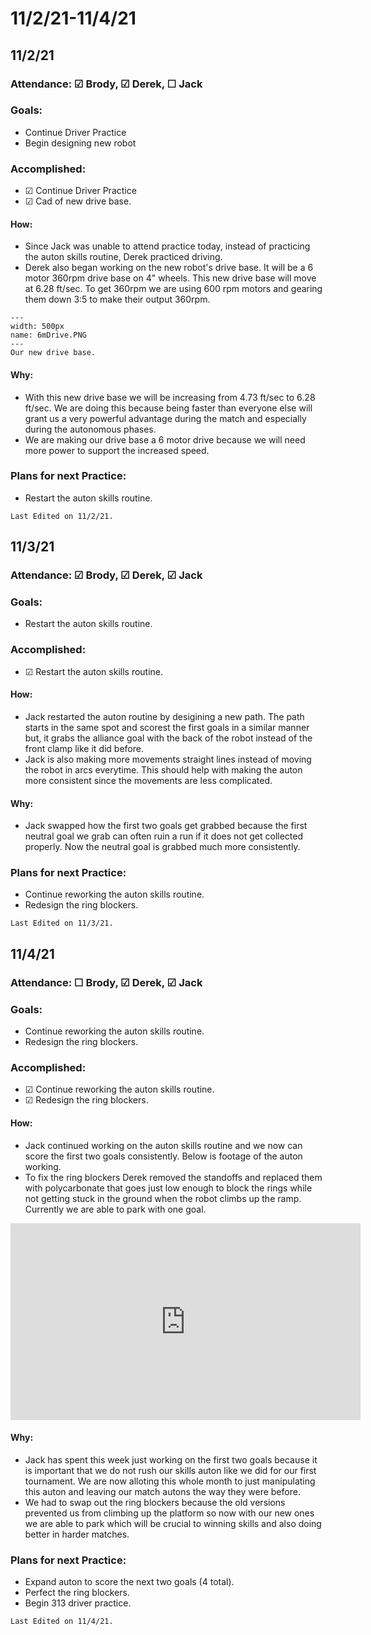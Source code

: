 # 11/2/21-11/4/21
## 11/2/21
### Attendance: &#9745; Brody, &#9745; Derek, &#9744; Jack
### Goals:
- Continue Driver Practice
- Begin designing new robot
### Accomplished:
- &#9745; Continue Driver Practice
- &#9745; Cad of new drive base.
#### How:
- Since Jack was unable to attend practice today, instead of practicing the auton skills routine, Derek practiced driving.
- Derek also began working on the new robot's drive base. It will be a 6 motor 360rpm drive base on 4" wheels. This new drive base will move at 6.28 ft/sec. To get 360rpm we are using 600 rpm motors and gearing them down 3:5 to make their output 360rpm. 

```{figure} ././_images/november/6mDrive.PNG
---
width: 500px
name: 6mDrive.PNG
---
Our new drive base.
```

#### Why:
- With this new drive base we will be increasing from 4.73 ft/sec to 6.28 ft/sec. We are doing this because being faster than everyone else will grant us a very powerful advantage during the match and especially during the autonomous phases.
- We are making our drive base a 6 motor drive because we will need more power to support the increased speed. 

### Plans for next Practice:
- Restart the auton skills routine.


```{important}
Last Edited on 11/2/21.
```

## 11/3/21
### Attendance: &#9745; Brody, &#9745; Derek, &#9745; Jack
### Goals:
- Restart the auton skills routine.

### Accomplished:
- &#9745; Restart the auton skills routine.

#### How:
- Jack restarted the auton routine by desigining a new path. The path starts in the same spot and scorest the first goals in a similar manner but, it grabs the alliance goal with the back of the robot instead of the front clamp like it did before.
- Jack is also making more movements straight lines instead of moving the robot in arcs everytime. This should help with making the auton more consistent since the movements are less complicated.
#### Why:
- Jack swapped how the first two goals get grabbed because the first neutral goal we grab can often ruin a run if it does not get collected properly. Now the neutral goal is grabbed much more consistently.

### Plans for next Practice:
- Continue reworking the auton skills routine.
- Redesign the ring blockers.

```{important}
Last Edited on 11/3/21.
```

## 11/4/21
### Attendance: &#9744; Brody, &#9745; Derek, &#9745; Jack
### Goals:
- Continue reworking the auton skills routine.
- Redesign the ring blockers.
### Accomplished:
- &#9745; Continue reworking the auton skills routine.
- &#9745; Redesign the ring blockers.

#### How:
- Jack continued working on the auton skills routine and we now can score the first two goals consistently. Below is footage of the auton working.
- To fix the ring blockers Derek removed the standoffs and replaced them with polycarbonate that goes just low enough to block the rings while not getting stuck in the ground when the robot climbs up the ramp. Currently we are able to park with one goal.

<iframe width="560" height="315" src="https://www.youtube.com/embed/7OLXtzuDoDM" title="YouTube video player" frameborder="0" allow="accelerometer; autoplay; clipboard-write; encrypted-media; gyroscope; picture-in-picture" allowfullscreen></iframe>

#### Why:
- Jack has spent this week just working on the first two goals because it is important that we do not rush our skills auton like we did for our first tournament. We are now alloting this whole month to just manipulating this auton and leaving our match autons the way they were before. 
- We had to swap out the ring blockers because the old versions prevented us from climbing up the platform so now with our new ones we are able to park which will be crucial to winning skills and also doing better in harder matches.

### Plans for next Practice:
- Expand auton to score the next two goals (4 total).
- Perfect the ring blockers.
- Begin 313 driver practice.

```{important}
Last Edited on 11/4/21.
```